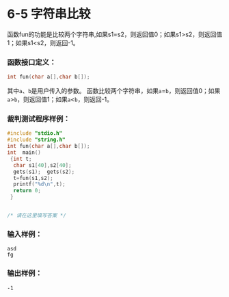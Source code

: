 # 6-5 字符串比较

函数fun的功能是比较两个字符串,如果s1=s2，则返回值0；如果s1>s2，则返回值1；如果s1<s2，则返回-1。

### 函数接口定义：
```c++
int fun(char a[],char b[]);
```

 其中`a`、`b`是用户传入的参数。 函数比较两个字符串，如果`a`=`b`，则返回值0；如果`a`>`b`，则返回值1；如果`a`<`b`，则返回-1。

### 裁判测试程序样例：
```c++
#include "stdio.h"
#include "string.h"
int fun(char a[],char b[]);
int  main()
 {int t;
  char s1[40],s2[40];
  gets(s1);  gets(s2);
  t=fun(s1,s2);
  printf("%d\n",t);
  return 0;
 }


/* 请在这里填写答案 */
```

### 输入样例：
```in
asd
fg
```

### 输出样例：
```out
-1
```

